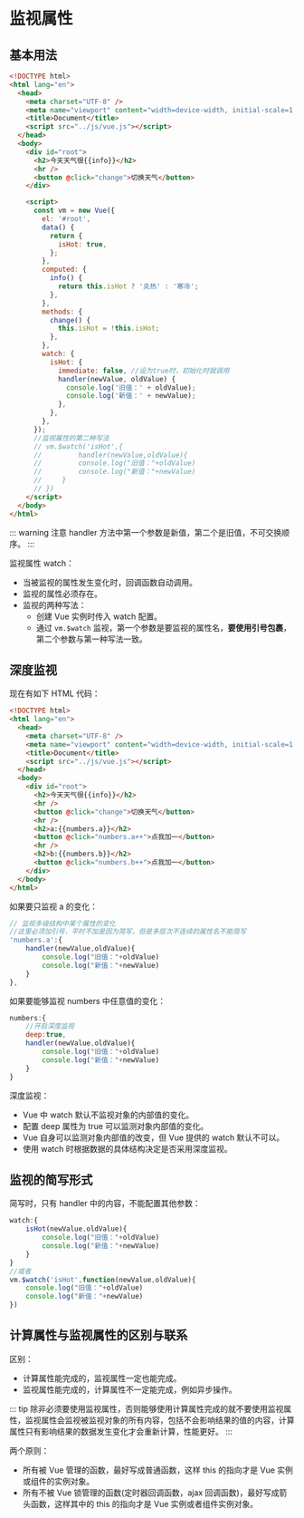 # 监视属性

## 基本用法

```html
<!DOCTYPE html>
<html lang="en">
  <head>
    <meta charset="UTF-8" />
    <meta name="viewport" content="width=device-width, initial-scale=1.0" />
    <title>Document</title>
    <script src="../js/vue.js"></script>
  </head>
  <body>
    <div id="root">
      <h2>今天天气很{{info}}</h2>
      <hr />
      <button @click="change">切换天气</button>
    </div>

    <script>
      const vm = new Vue({
        el: '#root',
        data() {
          return {
            isHot: true,
          };
        },
        computed: {
          info() {
            return this.isHot ? '炎热' : '寒冷';
          },
        },
        methods: {
          change() {
            this.isHot = !this.isHot;
          },
        },
        watch: {
          isHot: {
            immediate: false, //设为true时，初始化时就调用
            handler(newValue, oldValue) {
              console.log('旧值：' + oldValue);
              console.log('新值：' + newValue);
            },
          },
        },
      });
      //监视属性的第二种写法
      // vm.$watch('isHot',{
      //         handler(newValue,oldValue){
      //         console.log("旧值："+oldValue)
      //         console.log("新值："+newValue)
      //     }
      // })
    </script>
  </body>
</html>
```

::: warning 注意
handler 方法中第一个参数是新值，第二个是旧值，不可交换顺序。
:::

监视属性 watch：

- 当被监视的属性发生变化时，回调函数自动调用。
- 监视的属性必须存在。
- 监视的两种写法：
  - 创建 Vue 实例时传入 watch 配置。
  - 通过 `vm.$watch` 监视，第一个参数是要监视的属性名，**要使用引号包裹**，第二个参数与第一种写法一致。

## 深度监视

现在有如下 HTML 代码：

```html
<!DOCTYPE html>
<html lang="en">
  <head>
    <meta charset="UTF-8" />
    <meta name="viewport" content="width=device-width, initial-scale=1.0" />
    <title>Document</title>
    <script src="../js/vue.js"></script>
  </head>
  <body>
    <div id="root">
      <h2>今天天气很{{info}}</h2>
      <hr />
      <button @click="change">切换天气</button>
      <hr />
      <h2>a:{{numbers.a}}</h2>
      <button @click="numbers.a++">点我加一</button>
      <hr />
      <h2>b:{{numbers.b}}</h2>
      <button @click="numbers.b++">点我加一</button>
    </div>
  </body>
</html>
```

如果要只监视 a 的变化：

```javascript
// 监视多级结构中某个属性的变化
//这里必须加引号，平时不加是因为简写，但是多层次不连续的属性名不能简写
'numbers.a':{
    handler(newValue,oldValue){
        console.log("旧值："+oldValue)
        console.log("新值："+newValue)
    }
},
```

如果要能够监视 numbers 中任意值的变化：

```js
numbers:{
    //开启深度监视
    deep:true,
    handler(newValue,oldValue){
        console.log("旧值："+oldValue)
        console.log("新值："+newValue)
    }
}
```

深度监视：

- Vue 中 watch 默认不监视对象的内部值的变化。
- 配置 deep 属性为 true 可以监测对象内部值的变化。
- Vue 自身可以监测对象内部值的改变，但 Vue 提供的 watch 默认不可以。
- 使用 watch 时根据数据的具体结构决定是否采用深度监视。

## 监视的简写形式

简写时，只有 handler 中的内容，不能配置其他参数：

```javascript
watch:{
    isHot(newValue,oldValue){
        console.log("旧值："+oldValue)
        console.log("新值："+newValue)
    }
}
//或者
vm.$watch('isHot',function(newValue,oldValue){
    console.log("旧值："+oldValue)
    console.log("新值："+newValue)
})
```

## 计算属性与监视属性的区别与联系

区别：

- 计算属性能完成的，监视属性一定也能完成。
- 监视属性能完成的，计算属性不一定能完成，例如异步操作。

::: tip
除非必须要使用监视属性，否则能够使用计算属性完成的就不要使用监视属性，监视属性会监视被监视对象的所有内容，包括不会影响结果的值的内容，计算属性只有影响结果的数据发生变化才会重新计算，性能更好。
:::

两个原则：

- 所有被 Vue 管理的函数，最好写成普通函数，这样 this 的指向才是 Vue 实例或组件的实例对象。
- 所有不被 Vue 锁管理的函数(定时器回调函数，ajax 回调函数)，最好写成箭头函数，这样其中的 this 的指向才是 Vue 实例或者组件实例对象。
